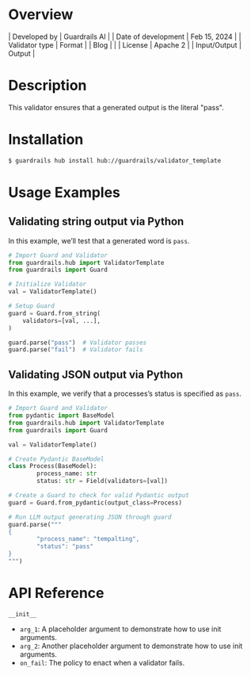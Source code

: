 # Overview

| Developed by | Guardrails AI |
| Date of development | Feb 15, 2024 |
| Validator type | Format |
| Blog |  |
| License | Apache 2 |
| Input/Output | Output |

# Description

This validator ensures that a generated output is the literal "pass".

# Installation

```bash
$ guardrails hub install hub://guardrails/validator_template
```

# Usage Examples

## Validating string output via Python

In this example, we’ll test that a generated word is `pass`.

```python
# Import Guard and Validator
from guardrails.hub import ValidatorTemplate
from guardrails import Guard

# Initialize Validator
val = ValidatorTemplate()

# Setup Guard
guard = Guard.from_string(
    validators=[val, ...],
)

guard.parse("pass")  # Validator passes
guard.parse("fail")  # Validator fails
```

## Validating JSON output via Python

In this example, we verify that a processes’s status is specified as `pass`.

```python
# Import Guard and Validator
from pydantic import BaseModel
from guardrails.hub import ValidatorTemplate
from guardrails import Guard

val = ValidatorTemplate()

# Create Pydantic BaseModel
class Process(BaseModel):
		process_name: str
		status: str = Field(validators=[val])

# Create a Guard to check for valid Pydantic output
guard = Guard.from_pydantic(output_class=Process)

# Run LLM output generating JSON through guard
guard.parse("""
{
		"process_name": "tempalting",
		"status": "pass"
}
""")
```

# API Reference

`__init__`
- `arg_1`: A placeholder argument to demonstrate how to use init arguments.
- `arg_2`: Another placeholder argument to demonstrate how to use init arguments.
- `on_fail`: The policy to enact when a validator fails.